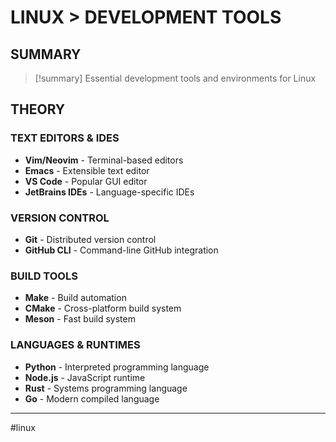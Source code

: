 # LINUX > DEVELOPMENT TOOLS

## SUMMARY
> [!summary]
> Essential development tools and environments for Linux

## THEORY

### TEXT EDITORS & IDES
- **Vim/Neovim** - Terminal-based editors
- **Emacs** - Extensible text editor
- **VS Code** - Popular GUI editor
- **JetBrains IDEs** - Language-specific IDEs

### VERSION CONTROL
- **Git** - Distributed version control
- **GitHub CLI** - Command-line GitHub integration

### BUILD TOOLS
- **Make** - Build automation
- **CMake** - Cross-platform build system
- **Meson** - Fast build system

### LANGUAGES & RUNTIMES
- **Python** - Interpreted programming language
- **Node.js** - JavaScript runtime
- **Rust** - Systems programming language
- **Go** - Modern compiled language

- - -
#linux